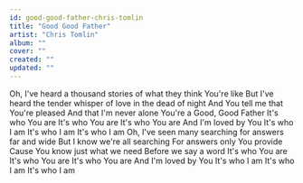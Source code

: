 ```yaml
---
id: good-good-father-chris-tomlin
title: "Good Good Father"
artist: "Chris Tomlin"
album: ""
cover: ""
created: ""
updated: ""
---
```


Oh, I've heard a thousand stories of what they think You're like
But I've heard the tender whisper of love in the dead of night
And You tell me that You're pleased
And that I'm never alone
You're a Good, Good Father
It's who You are
It's who You are
It's who You are
And I'm loved by You
It's who I am
It's who I am
It's who I am
Oh, I've seen many searching for answers far and wide
But I know we're all searching
For answers only You provide
Cause You know just what we need
Before we say a word
It's who You are
It's who You are
It's who You are
And I'm loved by You
It's who I am
It's who I am
It's who I am
